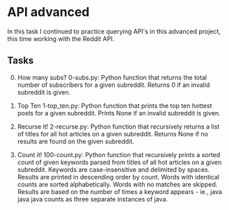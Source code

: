# API advanced
In this task I continued to practice querying API's in this advanced project, this time working with the Reddit API.

## Tasks
0. How many subs?
0-subs.py: Python function that returns the total number of subscribers for a given subreddit.
Returns 0 if an invalid subreddit is given.

1. Top Ten
1-top_ten.py: Python function that prints the top ten hottest posts for a given subreddit.
Prints None if an invalid subreddit is given.

2. Recurse it!
2-recurse.py: Python function that recursively returns a list of titles for all hot articles on a given subreddit.
Returns None if no results are found on the given subreddit.

3. Count it!
100-count.py: Python function that recursively prints a sorted count of given keywords parsed from titles of all hot articles on a given subreddit.
Keywords are case-insensitive and delimited by spaces.
Results are printed in descending order by count.
Words with identical counts are sorted alphabetically.
Words with no matches are skipped.
Results are based on the number of times a keyword appears - ie., java java java counts as three separate instances of java.
